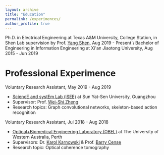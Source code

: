 ```yaml
---
layout: archive
title: "Education"
permalink: /experimences/
author_profile: true
---
```


Ph.D. in Electrical Engineering at Texas A&M University, College Station, in Shen Lab supervision by Prof. [Yang Shen](https://shen-lab.github.io/), Aug 2019 - Present \\
Bachelor of Engineering in Information Engineering at Xi'an Jiaotong University, Aug 2015 - Jun 2019 

Professional Experimence
=====
Voluntary Research Assistant, May 2019 - Aug 2019 
* [SciencE and systEm Lab (iSEE)](https://www.isee-ai.cn/) at Sun Yat-Sen University, Guangzhou 
* Supervisor: Prof. [Wei-Shi Zheng](https://www.isee-ai.cn/~zhwshi/)
* Research topics: Graph convolutional networks, skeleton-based action recognition

Voluntary Research Assistant, Jul 2018 - Aug 2018
* [Optical+Biomedical Engineering Laboratory (OBEL)](http://obel.ee.uwa.edu.au/) at The University of Western Australia, Perth 
* Supervisors: Dr. [Karol Karnowski](https://scholar.google.com/citations?user=piE2NlMAAAAJ&hl=en&oi=ao) & Prof. [Barry Cense](https://scholar.google.com/citations?user=j88vA6YAAAAJ&hl=en&oi=ao) 
* Research topic: Optical coherence tomography

